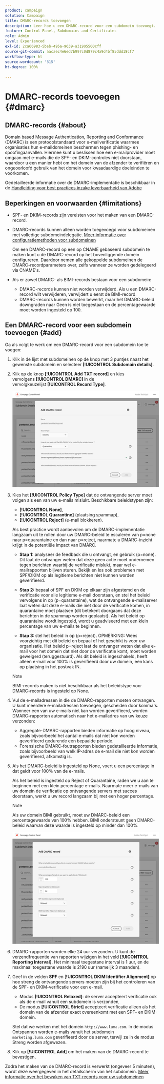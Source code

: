 ```yaml
---
product: campaign
solution: Campaign
title: DMARC-records toevoegen
description: Leer hoe u een DMARC-record voor een subdomein toevoegt.
feature: Control Panel, Subdomains and Certificates
role: Admin
level: Experienced
exl-id: 2ca66983-5beb-495a-9639-a31905500cff
source-git-commit: aacaec4e6ed7b997c0d879c4a9d4bf85ddd18cf7
workflow-type: ht
source-wordcount: '815'
ht-degree: 100%

---
```


# DMARC-records toevoegen {#dmarc}

## DMARC-records {#about}

Domain based Message Authentication, Reporting and Conformance (DMARC) is een protocolstandaard voor e-mailverificatie waarmee organisaties hun e-maildomeinen beschermen tegen phishing- en spoofingaanvallen. Hiermee kunt u beslissen hoe een e-mailprovider moet omgaan met e-mails die de SPF- en DKIM-controles niet doorstaan, waardoor u een manier hebt om het domein van de afzender te verifiëren en ongeoorloofd gebruik van het domein voor kwaadaardige doeleinden te voorkomen.

Gedetailleerde informatie over de DMARC-implementatie is beschikbaar in de [Handleiding voor best practices inzake leverbaarheid van Adobe](https://experienceleague.adobe.com/docs/deliverability-learn/deliverability-best-practice-guide/additional-resources/technotes/implement-dmarc.html?lang=nl)

## Beperkingen en voorwaarden {#limitations}

* SPF- en DKIM-records zijn vereisten voor het maken van een DMARC-record.
* DMARC-records kunnen alleen worden toegevoegd voor subdomeinen met volledige subdomeindelegatie. [Meer informatie over configuratiemethoden voor subdomeinen](subdomains-branding.md#subdomain-delegation-methods)

  Om een DMARC-record op een op CNAME gebaseerd subdomein te maken kunt u de DMARC-record op het bovenliggende domein configureren. Daardoor nemen alle gekoppelde subdomeinen de DMARC-recordparameters over, zelfs wanneer ze worden gedelegeerd via CNAME&#39;s.

* Als er zowel DMARC- als BIMI-records bestaan voor een subdomein:
   * DMARC-records kunnen niet worden verwijderd. Als u een DMARC-record wilt verwijderen, verwijdert u eerst de BIMI-record.
   * DMARC-records kunnen worden bewerkt, maar het DMARC-beleid downgraden naar Geen is niet toegestaan en de percentagewaarde moet worden ingesteld op 100.

## Een DMARC-record voor een subdomein toevoegen {#add}

Ga als volgt te werk om een DMARC-record voor een subdomein toe te voegen:

1. Klik in de lijst met subdomeinen op de knop met 3 puntjes naast het gewenste subdomein en selecteer **[!UICONTROL Subdomain details]**.

1. Klik op de knop **[!UICONTROL Add TXT record]** en kies vervolgens **[!UICONTROL DMARC]** in de vervolgkeuzelijst **[!UICONTROL Record Type]**.

   ![](assets/dmarc-add.png)

1. Kies het **[!UICONTROL Policy Type]** dat de ontvangende server moet volgen als een van uw e-mails mislukt. Beschikbare beleidstypen zijn:

   * **[!UICONTROL None]**,
   * **[!UICONTROL Quarantine]** (plaatsing spammap),
   * **[!UICONTROL Reject]** (e-mail blokkeren).

   Als best practice wordt aanbevolen om de DMARC-implementatie langzaam uit te rollen door uw DMARC-beleid te escaleren van p=none naar p=quarantaine en dan naar p=reject, naarmate u DMARC-inzicht krijgt in de potentiële impact van DMARC.

   * **Stap 1:** analyseer de feedback die u ontvangt, en gebruik (p=none). Dit laat de ontvanger weten dat deze geen actie moet ondernemen tegen berichten waarbij de verificatie mislukt, maar wel e-mailrapporten blijven sturen. Bekijk en los ook problemen met SPF/DKIM op als legitieme berichten niet kunnen worden geverifieerd.

   * **Stap 2:** bepaal of SPF en DKIM op elkaar zijn afgestemd en de verificatie voor alle legitieme e-mail doorstaan, en stel het beleid vervolgens in op (p=quarantaine), wat de ontvangende e-mailserver laat weten dat deze e-mails die niet door de verificatie komen, in quarantaine moet plaatsen (dit betekent doorgaans dat deze berichten in de spammap worden geplaatst). Als het beleid op quarantaine wordt ingesteld, wordt u geadviseerd met een klein percentage van uw e-mails te beginnen.

   * **Stap 3:** stel het beleid in op (p=reject). OPMERKING: Wees voorzichtig met dit beleid en bepaal of het geschikt is voor uw organisatie. Het beleid p=reject laat de ontvanger weten dat elke e-mail voor het domein dat niet door de verificatie komt, moet worden geweigerd (teruggestuurd). Als dit beleid is ingeschakeld, heeft alleen e-mail voor 100% is geverifieerd door uw domein, een kans op plaatsing in het postvak IN.

   >[!NOTE]
   >
   > BIMI-records maken is niet beschikbaar als het beleidstype voor DMARC-records is ingesteld op None.

1. Vul de e-mailadressen in die de DMARC-rapporten moeten ontvangen. U kunt meerdere e-mailadressen toevoegen, gescheiden door komma&#39;s. Wanneer een van uw e-mails niet kan worden geverifieerd, worden DMARC-rapporten automatisch naar het e-mailadres van uw keuze verzonden:

   * Aggregate-DMARC-rapporten bieden informatie op hoog niveau, zoals bijvoorbeeld het aantal e-mails dat niet kon worden geverifieerd gedurende een bepaalde periode.
   * Forensische DMARC-foutrapporten bieden gedetailleerde informatie, zoals bijvoorbeeld van welk IP-adres de e-mail die niet kon worden geverifieerd, afkomstig is.

1. Als het DMARC-beleid is ingesteld op None, voert u een percentage in dat geldt voor 100% van de e-mails.

   Als het beleid is ingesteld op Reject of Quarantaine, raden we u aan te beginnen met een klein percentage e-mails. Naarmate meer e-mails van uw domein de verificatie op ontvangende servers met succes doorstaan, werkt u uw record langzaam bij met een hoger percentage.

   >[!NOTE]
   >
   >Als uw domein BIMI gebruikt, moet uw DMARC-beleid een percentagewaarde van 100% hebben. BIMI ondersteunt geen DMARC-beleid waarvan deze waarde is ingesteld op minder dan 100%.

   ![](assets/dmarc-add2.png)

1. DMARC-rapporten worden elke 24 uur verzonden. U kunt de verzendfrequentie van rapporten wijzigen in het veld **[!UICONTROL Reporting Interval]**. Het minimaal toegestane interval is 1 uur, en de maximaal toegestane waarde is 2190 uur (namelijk 3 maanden).

1. Geef in de velden **SPF** en **[!UICONTROL DKIM Identifier Alignment]** op hoe streng de ontvangende servers moeten zijn bij het controleren van de SPF- en DKIM-verificatie voor een e-mail.

   * Modus **[!UICONTROL Relaxed]**: de server accepteert verificatie ook als de e-mail vanuit een subdomein is verzonden,
   * De modus **[!UICONTROL Strict]** accepteert verificatie alleen als het domein van de afzender exact overeenkomt met een SPF- en DKIM-domein.

   Stel dat we werken met het domein `http://www.luma.com`. In de modus Ontspannen worden e-mails vanuit het subdomein `marketing.luma.com` geverifieerd door de server, terwijl ze in de modus Streng worden afgewezen.

1. Klik op **[!UICONTROL Add]** om het maken van de DMARC-record te bevestigen.

Zodra het maken van de DMARC-record is verwerkt (ongeveer 5 minuten), wordt deze weergegeven in het detailscherm van het subdomein. [Meer informatie over het bewaken van TXT-records voor uw subdomeinen](gs-txt-records.md#monitor)
